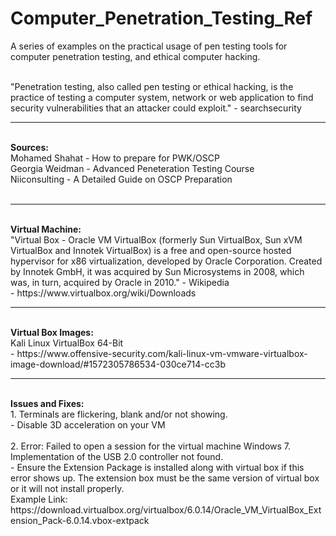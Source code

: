 # Computer_Penetration_Testing_Ref

A series of examples on the practical usage of pen testing tools for computer penetration testing, and ethical computer hacking. <br /> <br />

"Penetration testing, also called pen testing or ethical hacking, is the practice of testing a computer system, network or web application to find security vulnerabilities that an attacker could exploit." - searchsecurity <br /> 

<hr>
<br /> <b> Sources: </b>
<br /> Mohamed Shahat - How to prepare for PWK/OSCP <br />
Georgia Weidman - Advanced Peneteration Testing Course <br />
Niiconsulting - A Detailed Guide on OSCP Preparation  <br /> 
<br />

<hr>
<br /> <b> Virtual Machine: </b>
<br /> "Virtual Box - Oracle VM VirtualBox (formerly Sun VirtualBox, Sun xVM VirtualBox and Innotek VirtualBox) is a free and open-source hosted hypervisor for x86 virtualization, developed by Oracle Corporation. Created by Innotek GmbH, it was acquired by Sun Microsystems in 2008, which was, in turn, acquired by Oracle in 2010." - Wikipedia <br />
- https://www.virtualbox.org/wiki/Downloads
<br />

<hr>
<br /> <b> Virtual Box Images: </b>
<br /> Kali Linux VirtualBox 64-Bit <br />
- https://www.offensive-security.com/kali-linux-vm-vmware-virtualbox-image-download/#1572305786534-030ce714-cc3b
<br />

<hr>
<br /> <b> Issues and Fixes: </b>
<br /> 1. Terminals are flickering, blank and/or not showing. <br /> 
- Disable 3D acceleration on your VM
<br /> <br /> 2. Error: Failed to open a session for the virtual machine Windows 7. Implementation of the USB 2.0 controller not found.  <br /> 
- Ensure the Extension Package is installed along with virtual box if this error shows up. The extension box must be the same version of virtual box or it will not install properly. 
<br />Example Link: https://download.virtualbox.org/virtualbox/6.0.14/Oracle_VM_VirtualBox_Extension_Pack-6.0.14.vbox-extpack
